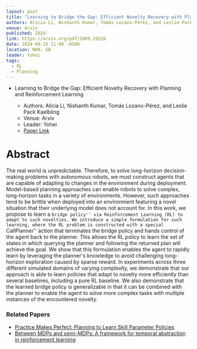 ```yaml
---
layout: post
title: "Learning to Bridge the Gap: Efficient Novelty Recovery with Planning and Reinforcement Learning"
authors: Alicia Li, Nishanth Kumar, Tomás Lozano-Pérez, and Leslie Pack Kaelbling
venue: Arxiv
published: 2024-
link: https://arxiv.org/pdf/2409.19226
date: 2024-09-16 11:00 -0500
location: N09, EB
leader: Yohei
tags:
  - RL
  - Planning
---
```


- Learning to Bridge the Gap: Efficient Novelty Recovery with Planning and Reinforcement Learning

  - Authors: Alicia Li, Nishanth Kumar, Tomás Lozano-Pérez, and Leslie Pack Kaelbling
  - Venue: Arxiv
  - Leader: Yohei
  - [Paper Link](https://arxiv.org/pdf/2409.19226)


# Abstract
The real world is unpredictable. Therefore, to solve long-horizon decision-making problems with autonomous robots, we must construct agents that are capable of adapting to changes in the environment during deployment. Model-based planning approaches can enable robots to solve complex, long-horizon tasks in a variety of environments. However, such approaches tend to be brittle when deployed into an environment featuring a novel situation that their underlying model does not account for. In this work, we propose to learn a ``bridge policy'' via Reinforcement Learning (RL) to adapt to such novelties. We introduce a simple formulation for such learning, where the RL problem is constructed with a special ``CallPlanner'' action that terminates the bridge policy and hands control of the agent back to the planner. This allows the RL policy to learn the set of states in which querying the planner and following the returned plan will achieve the goal. We show that this formulation enables the agent to rapidly learn by leveraging the planner's knowledge to avoid challenging long-horizon exploration caused by sparse reward. In experiments across three different simulated domains of varying complexity, we demonstrate that our approach is able to learn policies that adapt to novelty more efficiently than several baselines, including a pure RL baseline. We also demonstrate that the learned bridge policy is generalizable in that it can be combined with the planner to enable the agent to solve more complex tasks with multiple instances of the encountered novelty.

### Related Papers
- [Practice Makes Perfect: Planning to Learn Skill Parameter Policies](https://arxiv.org/abs/2402.15025)
- [Between MDPs and semi-MDPs: A framework for temporal abstraction in reinforcement learning](https://people.cs.umass.edu/~barto/courses/cs687/Sutton-Precup-Singh-AIJ99.pdf)